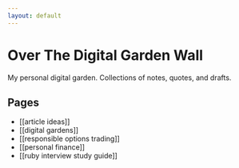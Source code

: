 ```yaml
---
layout: default
---
```

# Over The Digital Garden Wall

My personal digital garden. Collections of notes, quotes, and drafts.

## Pages
* [[article ideas]]
* [[digital gardens]]
* [[responsible options trading]]
* [[personal finance]]
* [[ruby interview study guide]]